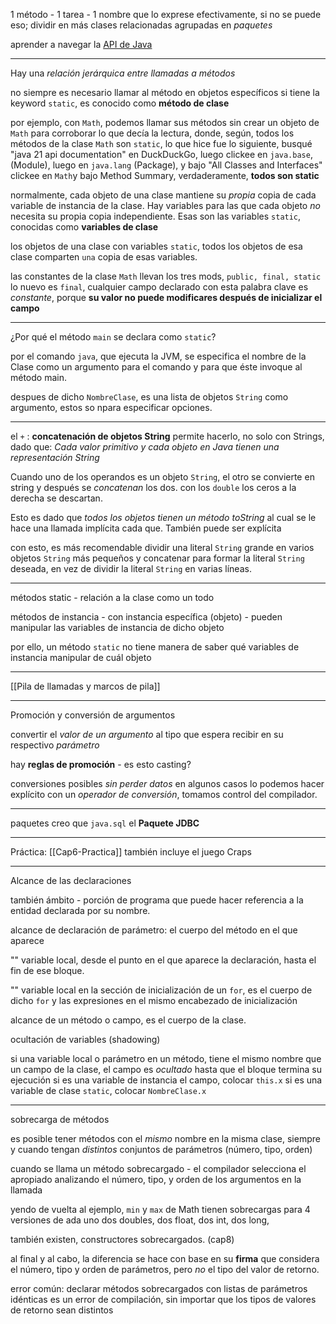 1 método - 1 tarea - 1 nombre que lo exprese efectivamente, si no se puede eso; dividir en más
clases relacionadas agrupadas en *paquetes*

aprender a navegar la [API de Java](https://docs.oracle.com/en/java/javase/21/docs/api/index.html)

---
Hay una *relación jerárquica entre llamadas a métodos*

no siempre es necesario llamar al método en objetos específicos si tiene la keyword `static`, es conocido como **método de clase**

por ejemplo, con `Math`, podemos llamar sus métodos sin crear un objeto de `Math`
para corroborar lo que decía la lectura, donde, según, todos los métodos de la clase `Math` son `static`, lo que hice fue lo siguiente, busqué "java 21 api documentation" en DuckDuckGo, luego clickee en `java.base`, (Module), luego en `java.lang` (Package), y bajo "All Classes and Interfaces" clickee en `Math`y bajo Method Summary, verdaderamente, **todos son static**

normalmente, cada objeto de una clase mantiene su *propia* copia de cada variable de instancia de la clase. Hay variables para las que cada objeto *no* necesita su propia copia independiente.
Esas son las variables `static`, conocidas como **variables de clase**

los objetos de una clase con variables `static`, todos los objetos de esa clase comparten `una` copia de esas variables.

las constantes de la clase `Math` llevan los tres mods, `public, final, static`
lo nuevo es `final`, cualquier campo declarado con esta palabra clave es *constante*, porque **su valor no puede modificares después de inicializar el campo**

---

¿Por qué el método  `main` se declara como `static`?

por el comando `java`, que ejecuta la JVM, se especifica el nombre de la Clase como un argumento para el comando y para que éste invoque al método main.

despues de dicho `NombreClase`, es una lista de objetos `String` como argumento, estos so npara especificar opciones.

---

el `+` : **concatenación de objetos String**
permite hacerlo, no solo con Strings, dado que: 
*Cada valor primitivo y cada objeto en Java tienen una representación String*

Cuando uno de los operandos es un objeto `String`, el otro se convierte en string y después se *concatenan* los dos.
con los `double` los ceros a la derecha se descartan.

Esto es dado que *todos los objetos tienen un método toString* al cual se le hace una llamada implícita cada que. También puede ser explícita

con esto, es más recomendable dividir una literal `String` grande en varios objetos `String` más pequeños y concatenar para formar la literal `String` deseada, en vez de dividir la literal `String` en varias líneas.

---

métodos static - relación a la clase como un todo 

métodos de instancia - con instancia específica (objeto) - pueden manipular las variables de instancia de dicho objeto

por ello, un método `static` no tiene manera de saber qué variables de instancia manipular de cuál objeto 

---

[[Pila de llamadas y marcos de pila]]

---
Promoción y conversión de argumentos

convertir el *valor de un argumento* al tipo que espera recibir en su respectivo *parámetro*

hay **reglas de promoción** - es esto casting?

conversiones posibles *sin perder datos* 
en algunos casos lo podemos hacer explícito con un *operador de conversión*, tomamos control del compilador. 

---
paquetes
creo que `java.sql` el **Paquete JDBC**

---
Práctica:
[[Cap6-Practica]]
también incluye el juego Craps

---

Alcance de las declaraciones

también ámbito - porción de programa que puede hacer referencia a la entidad declarada por su nombre.

alcance de declaración de parámetro: el cuerpo del método en el que aparece

"" variable local, desde el punto en el que aparece la declaración, hasta el fin de ese bloque. 

"" variable local en la sección de inicialización de un `for`, es el cuerpo de dicho `for` y las expresiones en el mismo encabezado de inicialización

alcance de un método o campo, es el cuerpo de la clase. 


ocultación de variables (shadowing)

si una variable local o parámetro en un método, tiene el mismo nombre que un campo de la clase,
el campo es *ocultado* hasta que el bloque termina su ejecución
	si es una variable de instancia el campo, colocar `this.x`
	si es una variable de clase `static`, colocar `NombreClase.x`

---

sobrecarga de métodos


es posible tener métodos con el *mismo* nombre en la misma clase,
siempre y cuando tengan *distintos* conjuntos de parámetros (número, tipo, orden)

cuando se llama un método sobrecargado - el compilador selecciona el apropiado analizando el número, tipo, y orden de los argumentos en la llamada 

yendo de vuelta al ejemplo, `min` y `max` de Math tienen sobrecargas para 4 versiones de ada uno
dos doubles,
dos float,
dos int,
dos long,

también existen, constructores sobrecargados.  (cap8)

al final y al cabo, la diferencia se hace con base en su **firma** 
que considera el número, tipo y orden de parámetros, pero *no* el tipo del valor de retorno.

error común: declarar métodos sobrecargados con listas de parámetros idénticas es un error de compilación, sin importar que los tipos de valores de retorno sean distintos 